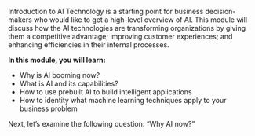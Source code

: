 Introduction to AI Technology is a starting point for business decision-makers who would like to get a high-level overview of AI. This module will discuss how the AI technologies are transforming organizations by giving them a competitive advantage; improving customer experiences; and enhancing efficiencies in their internal processes.

**In this module, you will learn:**

* Why is AI booming now?
* What is AI and its capabilities?
* How to use prebuilt AI to build intelligent applications
* How to identity what machine learning techniques apply to your business problem

Next, let’s examine the following question: “Why AI now?”